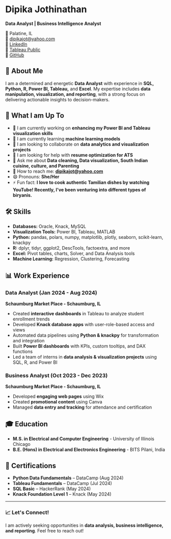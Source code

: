 # Dipika Jothinathan  

**Data Analyst | Business Intelligence Analyst**  

📍 Palatine, IL  
📧 dipikajot@yahoo.com  
🔗 [LinkedIn](http://www.linkedin.com/in/dipika-jothinathan)  
🔗 [Tableau Public](https://public.tableau.com/app/profile/dipika.jothinathan/vizzes)  
🔗 [GitHub](https://github.com/DipikaJothinathan)  

## 👋 About Me  
I am a determined and energetic **Data Analyst** with experience in **SQL, Python, R, Power BI, Tableau,** and **Excel**. My expertise includes **data manipulation, visualization, and reporting**, with a strong focus on delivering actionable insights to decision-makers.  

## 🚀 What I am Up To  
- 🌟 I am currently working on **enhancing my Power BI and Tableau visualization skills**  
- 🌱 I am currently learning **machine learning models**  
- 👯 I am looking to collaborate on **data analytics and visualization projects**  
- 🤔 I am looking for help with **resume optimization for ATS**  
- 💬 Ask me about **Data cleaning, Data visualization, South Indian cuisine, culture, and Parenting**  
- 📧 How to reach me: **dipikajot@yahoo.com**  
- 😄 Pronouns: **She/Her**  
- ⚡ Fun fact: **I love to cook authentic Tamilian dishes by watching YouTube! Recently, I've been venturing into different types of biryanis.**  

## 🛠️ Skills  
- **Databases:** Oracle, Knack, MySQL  
- **Visualization Tools:** Power BI, Tableau, MATLAB  
- **Python:** pandas, polars, numpy, matplotlib, plotly, seaborn, scikit-learn, knackpy  
- **R:** dplyr, tidyr, ggplot2, DescTools, factoextra, and more 
- **Excel:** Pivot tables, charts, Solver, and Data Analysis tools  
- **Machine Learning:** Regression, Clustering, Forecasting  

## 📊 Work Experience  

### **Data Analyst (Jan 2024 - Aug 2024)**  
**Schaumburg Market Place - Schaumburg, IL**  
- Created **interactive dashboards** in Tableau to analyze student enrollment trends  
- Developed **Knack database apps** with user-role-based access and views  
- Automated data pipelines using **Python & knackpy** for transformation and integration  
- Built **Power BI dashboards** with KPIs, custom tooltips, and DAX functions  
- Led a team of interns in **data analysis & visualization projects** using SQL, R, and Power BI  

### **Business Analyst (Oct 2023 - Dec 2023)**  
**Schaumburg Market Place - Schaumburg, IL**  
- Developed **engaging web pages** using Wix  
- Created **promotional content** using Canva  
- Managed **data entry and tracking** for attendance and certification  

## 🎓 Education  
- **M.S. in Electrical and Computer Engineering** - University of Illinois Chicago  
- **B.E. (Hons) in Electrical and Electronics Engineering** - BITS Pilani, India  

## 📝 Certifications  
- **Python Data Fundamentals** – DataCamp (Aug 2024)  
- **Tableau Fundamentals** – DataCamp (Jul 2024)  
- **SQL Basic** – HackerRank (May 2024)  
- **Knack Foundation Level 1** – Knack (May 2024)  

---  

### 📈 Let's Connect!  
I am actively seeking opportunities in **data analysis, business intelligence, and reporting**. Feel free to reach out! 
